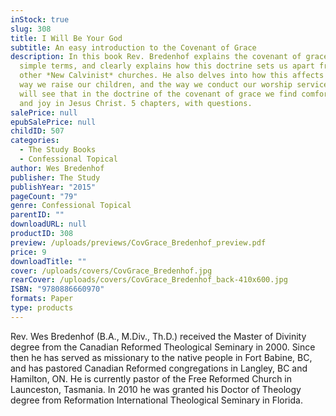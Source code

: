 ```yaml
---
inStock: true
slug: 308
title: I Will Be Your God
subtitle: An easy introduction to the Covenant of Grace
description: In this book Rev. Bredenhof explains the covenant of grace in
  simple terms, and clearly explains how this doctrine sets us apart from most
  other *New Calvinist* churches. He also delves into how this affects the
  way we raise our children, and the way we conduct our worship services. You
  will see that in the doctrine of the covenant of grace we find comfort, hope,
  and joy in Jesus Christ. 5 chapters, with questions.
salePrice: null
epubSalePrice: null
childID: 507
categories:
  - The Study Books
  - Confessional Topical
author: Wes Bredenhof
publisher: The Study
publishYear: "2015"
pageCount: "79"
genre: Confessional Topical
parentID: ""
downloadURL: null
productID: 308
preview: /uploads/previews/CovGrace_Bredenhof_preview.pdf
price: 9
downloadTitle: ""
cover: /uploads/covers/CovGrace_Bredenhof.jpg
rearCover: /uploads/covers/CovGrace_Bredenhof_back-410x600.jpg
ISBN: "9780886660970"
formats: Paper
type: products
---
```

Rev. Wes Bredenhof (B.A., M.Div., Th.D.) received the Master of Divinity degree from the Canadian Reformed Theological Seminary in 2000. Since then he has served as missionary to the native people in Fort Babine, BC, and has pastored Canadian Reformed congregations in Langley, BC and Hamilton, ON. He is currently pastor of the Free Reformed Church in Launceston, Tasmania. In 2010 he was granted his Doctor of Theology degree from Reformation International Theological Seminary in Florida.